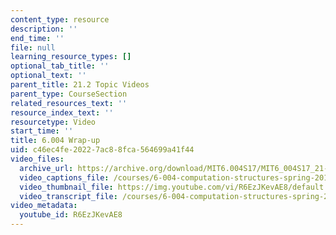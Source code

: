 ```yaml
---
content_type: resource
description: ''
end_time: ''
file: null
learning_resource_types: []
optional_tab_title: ''
optional_text: ''
parent_title: 21.2 Topic Videos
parent_type: CourseSection
related_resources_text: ''
resource_index_text: ''
resourcetype: Video
start_time: ''
title: 6.004 Wrap-up
uid: c46ec4fe-2022-7ac8-8fca-564699a41f44
video_files:
  archive_url: https://archive.org/download/MIT6.004S17/MIT6_004S17_21-02-06_300k.mp4
  video_captions_file: /courses/6-004-computation-structures-spring-2017/fc88e01ff44a526db116cd1e92b357e0_R6EzJKevAE8.vtt
  video_thumbnail_file: https://img.youtube.com/vi/R6EzJKevAE8/default.jpg
  video_transcript_file: /courses/6-004-computation-structures-spring-2017/63e45575db8f2e48aa430c348d4812be_R6EzJKevAE8.pdf
video_metadata:
  youtube_id: R6EzJKevAE8
---
```

